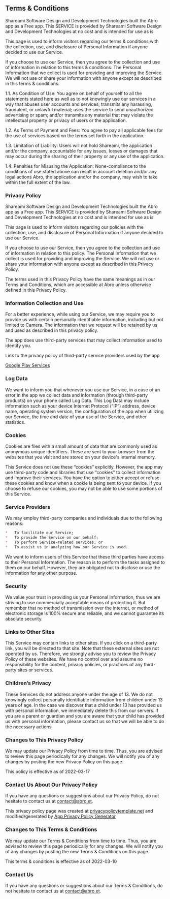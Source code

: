 ## Terms & Conditions

Shareami Software Design and Development Technologies built the Abro app as a Free app. This SERVICE is provided by Shareami Software Design and Development Technologies at no cost and is intended for use as is.

This page is used to inform visitors regarding our terms & conditions with the collection, use, and disclosure of Personal Information if anyone decided to use our Service.

If you choose to use our Service, then you agree to the collection and use of information in relation to this terms & conditions. The Personal Information that we collect is used for providing and improving the Service. We will not use or share your information with anyone except as described in this terms & conditions.

1.1.	As Condition of Use: You agree on behalf of yourself to all the statements stated here as well as to not knowingly use our services in a way that abuses user accounts and services; transmits any harassing, fraudulent, or unlawful material; uses the service to send unauthorized advertising or spam; and/or transmits any material that may violate the intellectual property or privacy of users or the application.

1.2.	As Terms of Payment and Fees: You agree to pay all applicable fees for the use of services based on the terms set forth in the application.

1.3.	Limitation of Liability: Users will not hold Shareami, the application and/or the company, accountable for any issues, losses or damages that may occur during the sharing of their property or any use of the application.

1.4.	Penalties for Misusing the Application: None-compliance to the conditions of use stated above can result in account deletion and/or any legal actions Abro, the application and/or the company, may wish to take within the full extent of the law.

### Privacy Policy

Shareami Software Design and Development Technologies built the Abro app as a Free app. This SERVICE is provided by Shareami Software Design and Development Technologies at no cost and is intended for use as is.

This page is used to inform visitors regarding our policies with the collection, use, and disclosure of Personal Information if anyone decided to use our Service.

If you choose to use our Service, then you agree to the collection and use of information in relation to this policy. The Personal Information that we collect is used for providing and improving the Service. We will not use or share your information with anyone except as described in this Privacy Policy.

The terms used in this Privacy Policy have the same meanings as in our Terms and Conditions, which are accessible at Abro unless otherwise defined in this Privacy Policy.

### Information Collection and Use

For a better experience, while using our Service, we may require you to provide us with certain personally identifiable information, including but not limited to Camera. The information that we request will be retained by us and used as described in this privacy policy.

The app does use third-party services that may collect information used to identify you.



Link to the privacy policy of third-party service providers used by the app

[Google Play Services](https://www.google.com/policies/privacy/)



### Log Data

We want to inform you that whenever you use our Service, in a case of an error in the app we collect data and information (through third-party products) on your phone called Log Data. This Log Data may include information such as your device Internet Protocol (“IP”) address, device name, operating system version, the configuration of the app when utilizing our Service, the time and date of your use of the Service, and other statistics.

### Cookies

Cookies are files with a small amount of data that are commonly used as anonymous unique identifiers. These are sent to your browser from the websites that you visit and are stored on your device's internal memory.

This Service does not use these “cookies” explicitly. However, the app may use third-party code and libraries that use “cookies” to collect information and improve their services. You have the option to either accept or refuse these cookies and know when a cookie is being sent to your device. If you choose to refuse our cookies, you may not be able to use some portions of this Service.

### Service Providers

We may employ third-party companies and individuals due to the following reasons:

```markdown
*   To facilitate our Service;
*   To provide the Service on our behalf;
*   To perform Service-related services; or
*   To assist us in analyzing how our Service is used.
```

We want to inform users of this Service that these third parties have access to their Personal Information. The reason is to perform the tasks assigned to them on our behalf. However, they are obligated not to disclose or use the information for any other purpose.

### Security

We value your trust in providing us your Personal Information, thus we are striving to use commercially acceptable means of protecting it. But remember that no method of transmission over the internet, or method of electronic storage is 100% secure and reliable, and we cannot guarantee its absolute security.

### Links to Other Sites

This Service may contain links to other sites. If you click on a third-party link, you will be directed to that site. Note that these external sites are not operated by us. Therefore, we strongly advise you to review the Privacy Policy of these websites. We have no control over and assume no responsibility for the content, privacy policies, or practices of any third-party sites or services.

### Children’s Privacy

These Services do not address anyone under the age of 13. We do not knowingly collect personally identifiable information from children under 13 years of age. In the case we discover that a child under 13 has provided us with personal information, we immediately delete this from our servers. If you are a parent or guardian and you are aware that your child has provided us with personal information, please contact us so that we will be able to do the necessary actions.

### Changes to This Privacy Policy

We may update our Privacy Policy from time to time. Thus, you are advised to review this page periodically for any changes. We will notify you of any changes by posting the new Privacy Policy on this page.

This policy is effective as of 2022-03-17

### Contact Us About Our Privacy Policy

If you have any questions or suggestions about our Privacy Policy, do not hesitate to contact us at contact@abro.et.

This privacy policy page was created at [privacypolicytemplate.net](https://privacypolicytemplate.net) and modified/generated by [App Privacy Policy Generator](https://app-privacy-policy-generator.nisrulz.com/)


### Changes to This Terms & Conditions

We may update our Terms & Conditions from time to time. Thus, you are advised to review this page periodically for any changes. We will notify you of any changes by posting the new Terms & Conditions on this page.

This terms & conditions is effective as of 2022-03-10

### Contact Us

If you have any questions or suggestions about our Terms & Conditions, do not hesitate to contact us at contact@abro.et.
